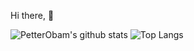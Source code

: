 Hi there, 👋

<!--
**petterobam/petterobam** is a ✨ _special_ ✨ repository because its `README.md` (this file) appears on your GitHub profile.

Here are some ideas to get you started:

- 🔭 I’m currently working on Netease.
- 🌱 I’m currently learning java and kotlin.
- 👯 I’m looking to collaborate on something fun and cool!
- 🤔 I'm looking for someone to help me think of a fun idea and start right away!
- 💬 Ask me about java or something interesting.
- 📫 How to reach me: 1460300366@qq.com .
- 😄 Pronouns: I am an open source enthusiast.
- ⚡ Hobbies: table tennis, badminton, painting, skateboard, reading etc.
-->



![PetterObam's github stats](https://github-readme-stats.vercel.app/api?username=petterobam&show_icons=true&theme=tokyonight&hide=prs)
![Top Langs](https://github-readme-stats.vercel.app/api/top-langs/?username=anuraghazra&layout=compact)

